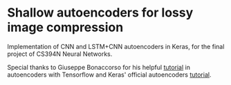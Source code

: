 # Shallow autoencoders for lossy image compression

Implementation of CNN and LSTM+CNN autoencoders in Keras, for the final project of CS394N Neural Networks.

Special thanks to Giuseppe Bonaccorso for his helpful [tutorial](https://www.bonaccorso.eu/2017/07/29/lossy-image-autoencoders-convolution-deconvolution-networks-tensorflow/) in autoencoders with Tensorflow and Keras' official autoencoders [tutorial](https://blog.keras.io/building-autoencoders-in-keras.html).